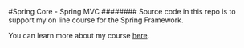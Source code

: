 #Spring Core - Spring MVC
########
Source code in this repo is to support my on line course for the Spring Framework. 

You can learn more about my course [here](http://courses.springframework.guru/courses/spring-core/).
